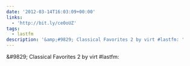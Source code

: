 ```yaml
---
date: '2012-03-14T16:03:09+00:00'
links:
  - 'http://bit.ly/ce0oUZ'
tags:
  - lastfm
description: '&amp;#9829; Classical Favorites 2 by virt #lastfm: '
---
```

&amp;#9829; Classical Favorites 2 by virt #lastfm: 
